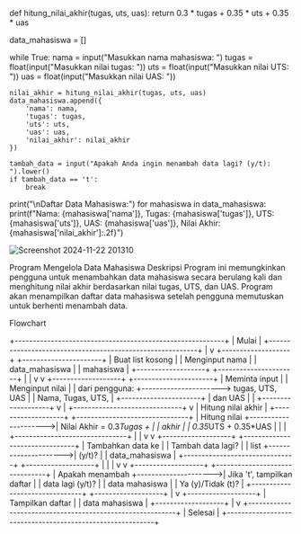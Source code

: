 def hitung_nilai_akhir(tugas, uts, uas):
    return 0.3 * tugas + 0.35 * uts + 0.35 * uas

data_mahasiswa = []

while True:
    nama = input("Masukkan nama mahasiswa: ")
    tugas = float(input("Masukkan nilai tugas: "))
    uts = float(input("Masukkan nilai UTS: "))
    uas = float(input("Masukkan nilai UAS: "))
    
    nilai_akhir = hitung_nilai_akhir(tugas, uts, uas)
    data_mahasiswa.append({
        'nama': nama,
        'tugas': tugas,
        'uts': uts,
        'uas': uas,
        'nilai_akhir': nilai_akhir
    })
    
    tambah_data = input("Apakah Anda ingin menambah data lagi? (y/t): ").lower()
    if tambah_data == 't':
        break

print("\nDaftar Data Mahasiswa:")
for mahasiswa in data_mahasiswa:
    print(f"Nama: {mahasiswa['nama']}, Tugas: {mahasiswa['tugas']}, UTS: {mahasiswa['uts']}, UAS: {mahasiswa['uas']}, Nilai Akhir: {mahasiswa['nilai_akhir']:.2f}")

![Screenshot 2024-11-22 201310](https://github.com/user-attachments/assets/a2e6356a-b9d8-4f7f-bea4-5812510fd9f7)

Program Mengelola Data Mahasiswa
Deskripsi
Program ini memungkinkan pengguna untuk menambahkan data mahasiswa secara berulang kali dan menghitung nilai akhir berdasarkan nilai tugas, UTS, dan UAS. Program akan menampilkan daftar data mahasiswa setelah pengguna memutuskan untuk berhenti menambah data.

Flowchart

+----------------------------------------------------------+
| Mulai                                                     |
+----------------------------------------------------------+
          |
          v
+-------------------+                      +----------------------+
| Buat list kosong  |                      | Menginput nama       |
| data_mahasiswa    |                      | mahasiswa            |
+-------------------+                      +----------------------+
          |                                            |
          v                                            v
+-------------------+                      +----------------------+
| Meminta input     |                      | Menginput nilai      |
| dari pengguna:    +----------------------> tugas, UTS, UAS     |
| Nama, Tugas, UTS, |                      +----------------------+
| dan UAS           |                                      |
+-------------------+                                      v
          |                                 +------------------------------+
          v                                 | Hitung nilai akhir           |
+-------------------+                      +-------------------------------+
| Hitung nilai      +--------------------->| Nilai Akhir = 0.3*Tugas +     |
| akhir             |                      | 0.35*UTS + 0.35*UAS           |
|                   |                      +-------------------------------+
          |                                           |
          v                                           v
+-------------------+                      +-------------------------------+
| Tambahkan data ke |                      | Tambah data lagi?             |
| list              +--------------------->| (y/t)?                        |
| data_mahasiswa    |                      +-------------------------------+
+-------------------+                                      |
          |                                                |
          v                                                v
+-------------------+                      +-------------------------------+
| Apakah menambah   +--------------------->| Jika 't', tampilkan daftar    |
| data lagi (y/t)?  |                      | data mahasiswa                |
| Ya (y)/Tidak (t)? |                      +-------------------------------+
+-------------------+
          |
          v
+-------------------+
| Tampilkan daftar  |
| data mahasiswa    |
+-------------------+
          |
          v
+----------------------------------------------------------+
| Selesai                                                  |
+----------------------------------------------------------+
